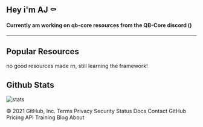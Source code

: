 ## Hey i'm AJ ⚰️

#### Currently am working on qb-core resources from the QB-Core discord ()

---------------------
## Popular Resources
no good resources made rn, still learning the framework!

## Github Stats
![stats](https://github-readme-stats.vercel.app/api?username=clxcked&count_private=true&show_icons=true&theme=dracula&layout=compact&hide_title=true&hide_rank=false)

<!-- ![lang](https://github-readme-stats.vercel.app/api/top-langs/?username=ihyajb&layout=compact&theme=dracula) -->
© 2021 GitHub, Inc.
Terms
Privacy
Security
Status
Docs
Contact GitHub
Pricing
API
Training
Blog
About
